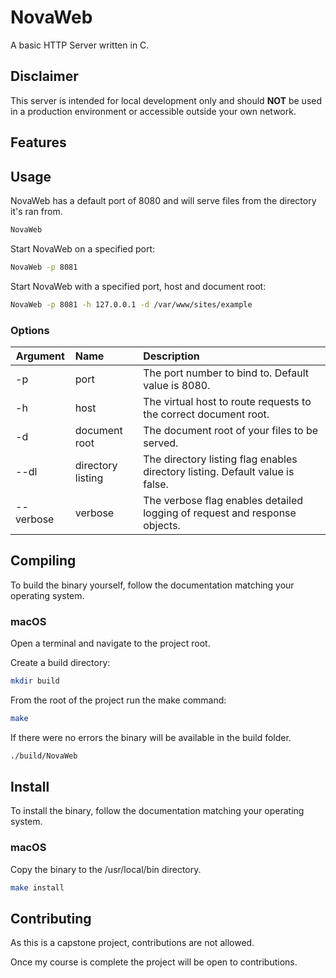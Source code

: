 # NovaWeb
A basic HTTP Server written in C.


## Disclaimer

This server is intended for local development only and should **NOT** be used in a production environment or accessible outside your own network.


## Features


## Usage

NovaWeb has a default port of 8080 and will serve files from the directory it's ran from.

```bash
NovaWeb
```

Start NovaWeb on a specified port:

```bash
NovaWeb -p 8081
```

Start NovaWeb with a specified port, host and document root:

```bash
NovaWeb -p 8081 -h 127.0.0.1 -d /var/www/sites/example
```

### Options

| Argument  | Name              | Description                                                                   |
|-----------|:------------------|:------------------------------------------------------------------------------|
| -p        | port              | The port number to bind to. Default value is 8080.                            |
| -h        | host              | The virtual host to route requests to the correct document root.              |
| -d        | document root     | The document root of your files to be served.                                 |
| --dl      | directory listing | The directory listing flag enables directory listing. Default value is false. |
| --verbose | verbose           | The verbose flag enables detailed logging of request and response objects.    |


## Compiling

To build the binary yourself, follow the documentation matching your operating system.

### macOS

Open a terminal and navigate to the project root.

Create a build directory:
```bash
mkdir build
```

From the root of the project run the make command:
```bash
make
```

If there were no errors the binary will be available in the build folder.

```bash
./build/NovaWeb
```

## Install

To install the binary, follow the documentation matching your operating system.

### macOS

Copy the binary to the /usr/local/bin directory.

```bash
make install
```


## Contributing

As this is a capstone project, contributions are not allowed.

Once my course is complete the project will be open to contributions.


